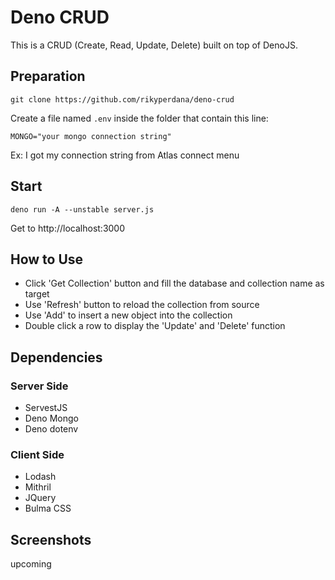 # Deno CRUD
This is a CRUD (Create, Read, Update, Delete) built on top of DenoJS.

## Preparation
`git clone https://github.com/rikyperdana/deno-crud`

Create a file named `.env` inside the folder that contain this line:

`MONGO="your mongo connection string"`

Ex: I got my connection string from Atlas connect menu

## Start
`deno run -A --unstable server.js`

Get to http://localhost:3000

## How to Use
- Click 'Get Collection' button and fill the database and collection name as target
- Use 'Refresh' button to reload the collection from source
- Use 'Add' to insert a new object into the collection
- Double click a row to display the 'Update' and 'Delete' function

## Dependencies
### Server Side
- ServestJS
- Deno Mongo
- Deno dotenv
### Client Side
- Lodash
- Mithril
- JQuery
- Bulma CSS

## Screenshots
upcoming
